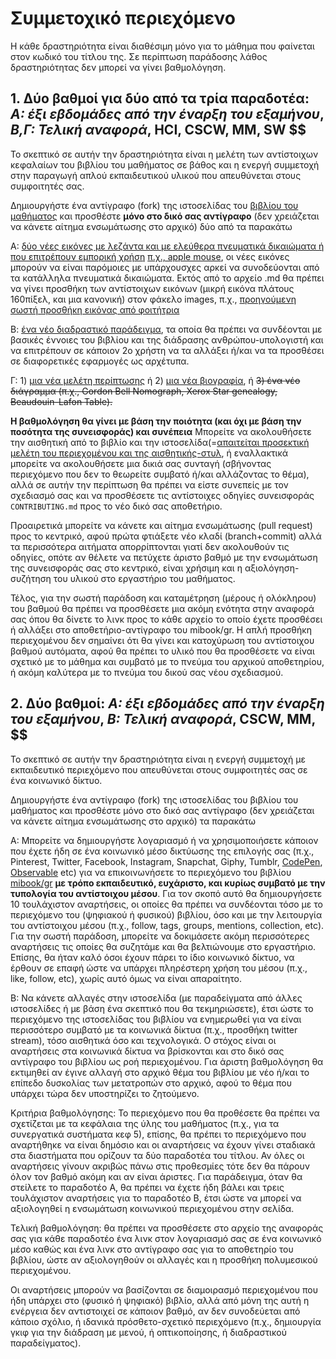 # Συμμετοχικό περιεχόμενο

Η κάθε δραστηριότητα είναι διαθέσιμη μόνο για το μάθημα που φαίνεται στον κωδικό του τίτλου της. Σε περίπτωση παράδοσης λάθος δραστηριότητας δεν μπορεί να γίνει βαθμολόγηση.

## 1. Δύο βαθμοί για δύο από τα τρία παραδοτέα: *A: έξι εβδομάδες από την έναρξη του εξαμήνου*, *Β,Γ: Τελική αναφορά*, HCI, CSCW, MM, SW $$

Το σκεπτικό σε αυτήν την δραστηριότητα είναι η μελέτη των αντίστοιχων κεφαλαίων του βιβλίου του μαθήματος σε βάθος και η ενεργή συμμετοχή στην παραγωγή απλού εκπαιδευτικού υλικού που απευθύνεται στους συμφοιτητές σας. 

Δημιουργήστε ένα αντίγραφο (fork) της ιστοσελίδας του [βιβλίου του μαθήματος](https://github.com/mibook/gr) και προσθέστε **μόνο στο δικό σας αντίγραφο** (δεν χρειάζεται να κάνετε αίτημα ενσωμάτωσης στο αρχικό) δύο από τα παρακάτω 

A: [δύο νέες εικόνες με λεζάντα και με ελεύθερα πνευματικά δικαιώματα ή που επιτρέπουν εμπορική χρήση](https://github.com/mibook/gr/tree/master/_gallery) [π.χ., apple mouse](https://raw.githubusercontent.com/mibook/gr/master/_gallery/apple-mouse.md), οι νέες εικόνες μπορούν να είναι παρόμοιες με υπάρχουσχες αρκεί να συνοδεύονται από τα κατάλληλα πνευματικά δικαιώματα. Εκτός από το αρχείο .md θα πρέπει να γίνει προσθήκη των αντίστοιχων εικόνων (μικρή εικόνα πλάτους 160πίξελ, και μια κανονική) στον φάκελο images, π.χ., [προηγούμενη σωστή προσθήκη εικόνας από φοιτήτρια](https://github.com/mibook/gr/commit/5369b2b9d0862f5f3768e43d8cde5c6623de4248)

Β: [ένα νέο διαδραστικό παράδειγμα](https://github.com/mibook/gr/tree/master/_remix), τα οποία θα πρέπει να συνδέονται με βασικές έννοιες του βιβλίου και της διάδρασης ανθρώπου-υπολογιστή και να επιτρέπουν σε κάποιον 2ο χρήστη να τα αλλάξει ή/και να τα προσθέσει σε διαφορετικές εφαρμογές ως αρχέτυπα.

Γ: 1) [μια νέα μελέτη περίπτωσης](https://github.com/mibook/gr/tree/master/_case-study) ή 2) [μια νέα βιογραφία](https://github.com/mibook/gr/tree/master/_biography), ή ~~3) ένα νέο διάγραμμα (π.χ., Gordon Bell Nomograph, Xerox Star genealogy, Beaudouin-Lafon Table).~~ 

**Η βαθμολόγηση θα γίνει με βάση την ποιότητα (και όχι με βάση την ποσότητα της συνεισφοράς) και συνέπεια** Μπορείτε να ακολουθήσετε την αισθητική από το βιβλίο και την ιστοσελίδα(=[απαιτείται προσεκτική μελέτη του περιεχομένου και της αισθητικής-στυλ](https://www.mibook.org/), ή εναλλακτικά μπορείτε να ακολουθήσετε μια δικιά σας συνταγή (σβήνοντας περιεχόμενο που δεν το θεωρείτε συμβατό ή/και αλλάζοντας το θέμα), αλλά σε αυτήν την περίπτωση θα πρέπει να είστε συνεπείς με τον σχεδιασμό σας και να προσθέσετε τις αντίστοιχες οδηγίες συνεισφοράς `CONTRIBUTING.md` προς το νέο δικό σας αποθετήριο.

Προαιρετικά μπορείτε να κάνετε και αίτημα ενσωμάτωσης (pull request) προς το κεντρικό, αφού πρώτα φτιάξετε νέο κλαδί (branch+commit) αλλά τα περισσότερα αιτήματα απορρίπτονται γιατί δεν ακολουθούν τις οδηγίες, οπότε αν θέλετε να πετύχετε άριστο βαθμό με την ενσωμάτωση της συνεισφοράς σας στο κεντρικό, είναι χρήσιμη και η αξιολόγηση-συζήτηση του υλικού στο εργαστήριο του μαθήματος. 

Τέλος, για την σωστή παράδοση και καταμέτρηση (μέρους ή ολόκληρου) του βαθμού θα πρέπει να προσθέσετε μια ακόμη ενότητα στην αναφορά σας όπου θα δίνετε τo λινκ προς το κάθε αρχείο το οποίο έχετε προσθέσει ή αλλάξει στο αποθετήριο-αντίγραφο του mibook/gr. Η απλή προσθήκη περιεχομένου δεν σημαίνει ότι θα γίνει και κατοχύρωση του αντίστοιχου βαθμού αυτόματα, αφού θα πρέπει το υλικό που θα προσθέσετε να είναι σχετικό με το μάθημα και συμβατό με το πνεύμα του αρχικού αποθετηρίου, ή ακόμη καλύτερα με το πνεύμα του δικού σας νέου σχεδιασμού.


## 2. Δύο βαθμοί: *A: έξι εβδομάδες από την έναρξη του εξαμήνου*, *Β: Τελική αναφορά*, CSCW, MM, $$

Το σκεπτικό σε αυτήν την δραστηριότητα είναι η ενεργή συμμετοχή με εκπαιδευτικό περιεχόμενο που απευθύνεται στους συμφοιτητές σας σε ένα κοινωνικό δίκτυο. 

Δημιουργήστε ένα αντίγραφο (fork) της ιστοσελίδας του βιβλίου του μαθήματος και προσθέστε μόνο στο δικό σας αντίγραφο (δεν χρειάζεται να κάνετε αίτημα ενσωμάτωσης στο αρχικό) τα παρακάτω

A: Mπορείτε να δημιουργήστε λογαριασμό ή να χρησιμοποιήσετε κάποιον που έχετε ήδη σε ένα κοινωνικό μέσο δικτύωσης της επιλογής σας (π.χ., Pinterest, Twitter, Facebook, Instagram, Snapchat, Giphy, Tumblr, [CodePen](https://codepen.io/), [Observable](https://beta.observablehq.com/) etc) για να επικοινωνήσετε το περιεχόμενο του βιβλίου [mibook/gr](http://www.mibook.org/) **με τρόπο εκπαιδευτικό, ευχάριστο, και κυρίως συμβατό με την τυπολογία του αντίστοιχου μέσου**. Για τον σκοπό αυτό θα δημιουργήσετε 10 τουλάχιστον αναρτήσεις, οι οποίες θα πρέπει να συνδέονται τόσο με το περιεχόμενο του (ψηφιακού ή φυσικού) βιβλίου, όσο και με την λειτουργία του αντίστοιχου μέσου (π.χ., follow, tags, groups, mentions, collection, etc). Για την σωστή παράδοση, μπορείτε να δοκιμάσετε ακόμη περισσότερες αναρτήσεις τις οποίες θα συζητάμε και θα βελτιώνουμε στο εργαστήριο. Επίσης, θα ήταν καλό όσοι έχουν πάρει το ίδιο κοινωνικό δίκτυο, να έρθουν σε επαφή ώστε να υπάρχει πληρέστερη χρήση του μέσου (π.χ., like, follow, etc), χωρίς αυτό όμως να είναι απαραίτητο.

B: Να κάνετε αλλαγές στην ιστοσελίδα (με παραδείγματα από άλλες ιστοσελίδες ή με βάση ένα σκεπτικό που θα τεκμηριώσετε), έτσι ώστε το περιεχόμενο της ιστοσελίδας του βιβλίου να ενημερωθεί για να είναι περισσότερο συμβατό με τα κοινωνικά δίκτυα (π.χ., προσθήκη twitter stream), τόσο αισθητικά όσο και τεχνολογικά. Ο στόχος είναι οι αναρτήσεις στα κοινωνικά δίκτυα να βρίσκονται και στο δικό σας αντίγραφο του βιβλίου ως ροή περιεχομένου. Για άριστη βαθμολόγηση θα εκτιμηθεί αν έγινε αλλαγή στο αρχικό θέμα του βιβλίου με νέο ή/και το επίπεδο δυσκολίας των μετατροπών στο αρχικό, αφού το θέμα που υπάρχει τώρα δεν υποστηρίζει το ζητούμενο.

Κριτήρια βαθμολόγησης: Το περιεχόμενο που θα προθέσετε θα πρέπει να σχετίζεται με τα κεφάλαια της ύλης του μαθήματος (π.χ., για τα συνεργατικά συστήματα κεφ 5), επίσης, θα πρέπει το περιεχόμενο που αναρτήθηκε να είναι δημόσιο και οι αναρτήσεις να έχουν γίνει σταδιακά στα διαστήματα που ορίζουν τα δύο παραδοτέα του τίτλου. Αν όλες οι αναρτήσεις γίνουν ακριβώς πάνω στις προθεσμίες τότε δεν θα πάρουν όλον τον βαθμό ακόμη και αν είναι άριστες. Για παράδειγμα, όταν θα στείλετε το παραδοτέο Α, θα πρέπει να έχετε ήδη βάλει και τρεις τουλάχιστον αναρτήσεις για το παραδοτέο Β, έτσι ώστε να μπορεί να αξιολογηθεί η ενσωμάτωση κοινωνικού περιεχομένου στην σελίδα.

Τελική βαθμολόγηση: θα πρέπει να προσθέσετε στο αρχείο της αναφοράς σας για κάθε παραδοτέο ένα λινκ στον λογαριασμό σας σε ένα κοινωνικό μέσο καθώς και ένα λινκ στο αντίγραφο σας για το αποθετηρίο του βιβλίου, ώστε αν αξιολογηθούν οι αλλαγές και η προσθήκη πολυμεσικού περιεχομένου.

Οι αναρτήσεις μπορούν να βασίζονται σε διαμοιρασμό περιεχομένου που ήδη υπάρχει στο (φυσικό ή ψηφιακό) βιβλίο, αλλά από μόνη της αυτή η ενέργεια δεν αντιστοιχεί σε κάποιον βαθμό, αν δεν συνοδεύεται από κάποιο σχόλιο, ή ιδανικά πρόσθετο-σχετικό περιεχόμενο (π.χ., δημιουργία γκιφ για την διάδραση με μενού, ή οπτικοποίησης, ή διαδραστικού παραδείγματος). 

